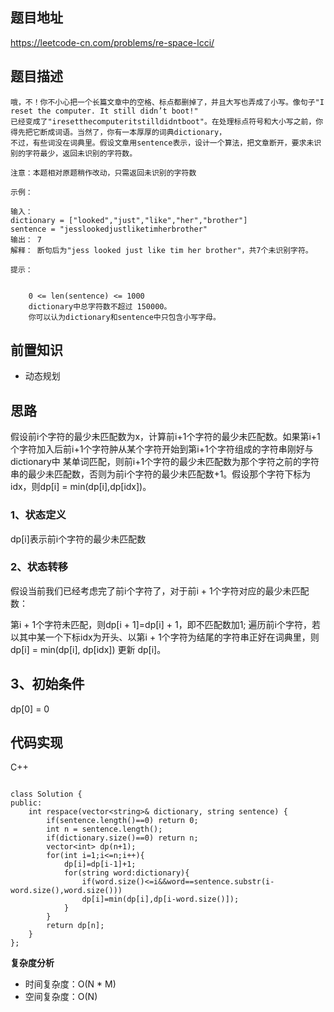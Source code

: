 ## 题目地址

https://leetcode-cn.com/problems/re-space-lcci/

## 题目描述
```
哦，不！你不小心把一个长篇文章中的空格、标点都删掉了，并且大写也弄成了小写。像句子"I reset the computer. It still didn’t boot!"
已经变成了"iresetthecomputeritstilldidntboot"。在处理标点符号和大小写之前，你得先把它断成词语。当然了，你有一本厚厚的词典dictionary，
不过，有些词没在词典里。假设文章用sentence表示，设计一个算法，把文章断开，要求未识别的字符最少，返回未识别的字符数。

注意：本题相对原题稍作改动，只需返回未识别的字符数

示例：

输入：
dictionary = ["looked","just","like","her","brother"]
sentence = "jesslookedjustliketimherbrother"
输出： 7
解释： 断句后为"jess looked just like tim her brother"，共7个未识别字符。

提示：


	0 <= len(sentence) <= 1000
	dictionary中总字符数不超过 150000。
	你可以认为dictionary和sentence中只包含小写字母。
```

## 前置知识
- 动态规划

## 思路
假设前i个字符的最少未匹配数为x，计算前i+1个字符的最少未匹配数。如果第i+1个字符加入后前i+1个字符肿从某个字符开始到第i+1个字符组成的字符串刚好与dictionary中
某单词匹配，则前i+1个字符的最少未匹配数为那个字符之前的字符串的最少未匹配数，否则为前i个字符的最少未匹配数+1。假设那个字符下标为idx，则dp[i] = min(dp[i],dp[idx])。


### 1、状态定义

dp[i]表示前i个字符的最少未匹配数

### 2、状态转移

假设当前我们已经考虑完了前i个字符了，对于前i + 1个字符对应的最少未匹配数：

第i + 1个字符未匹配，则dp[i + 1]=dp[i] + 1，即不匹配数加1;
遍历前i个字符，若以其中某一个下标idx为开头、以第i + 1个字符为结尾的字符串正好在词典里，则 dp[i] = min(dp[i], dp[idx]) 更新 dp[i]。


## 3、初始条件

dp[0] = 0

## 代码实现

C++

```

class Solution {
public:
    int respace(vector<string>& dictionary, string sentence) {
        if(sentence.length()==0) return 0;
        int n = sentence.length();
        if(dictionary.size()==0) return n;
        vector<int> dp(n+1);
        for(int i=1;i<=n;i++){
            dp[i]=dp[i-1]+1;
            for(string word:dictionary){
                if(word.size()<=i&&word==sentence.substr(i-word.size(),word.size()))
                dp[i]=min(dp[i],dp[i-word.size()]);
            }
        }
        return dp[n];
    }
};

```
**复杂度分析**

- 时间复杂度：O(N * M)
- 空间复杂度：O(N)